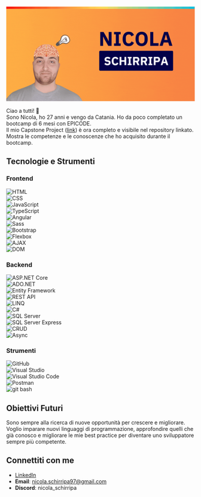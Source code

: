 
![Banner](image/Barner-github.gif)

Ciao a tutti! 👋  
Sono Nicola, ho 27 anni e vengo da Catania. Ho da poco completato un bootcamp di 6 mesi con EPICODE.  
Il mio Capstone Project ([link](https://github.com/nicherri/Capstone-Finale.git)) è ora completo e visibile nel repository linkato. Mostra le competenze e le conoscenze che ho acquisito durante il bootcamp.

## Tecnologie e Strumenti
### Frontend
![HTML](https://img.shields.io/badge/-HTML5-E34F26?logo=html5&logoColor=white)  
![CSS](https://img.shields.io/badge/-CSS3-1572B6?logo=css3&logoColor=white)  
![JavaScript](https://img.shields.io/badge/-JavaScript-F7DF1E?logo=javascript&logoColor=black)  
![TypeScript](https://img.shields.io/badge/-TypeScript-3178C6?logo=typescript&logoColor=white)  
![Angular](https://img.shields.io/badge/-Angular-DD0031?logo=angular&logoColor=white)  
![Sass](https://img.shields.io/badge/-Sass-CC6699?logo=sass&logoColor=white)  
![Bootstrap](https://img.shields.io/badge/-Bootstrap-563D7C?logo=bootstrap&logoColor=white)  
![Flexbox](https://img.shields.io/badge/-Flexbox-1572B6?logo=css3&logoColor=white)  
![AJAX](https://img.shields.io/badge/-AJAX-1572B6?logo=css3&logoColor=white)  
![DOM](https://img.shields.io/badge/-DOM-F7DF1E?logo=javascript&logoColor=black)

### Backend
![ASP.NET Core](https://img.shields.io/badge/-ASP.NET_Core-512BD4?logo=.net&logoColor=white)  
![ADO.NET](https://img.shields.io/badge/-ADO.NET-512BD4?logo=.net&logoColor=white)  
![Entity Framework](https://img.shields.io/badge/-Entity_Framework-512BD4?logo=.net&logoColor=white)  
![REST API](https://img.shields.io/badge/-REST_API-512BD4?logo=.net&logoColor=white)  
![LINQ](https://img.shields.io/badge/-LINQ-512BD4?logo=.net&logoColor=white)  
![C#](https://img.shields.io/badge/-C%23-239120?logo=c-sharp&logoColor=white)  
![SQL Server](https://img.shields.io/badge/-SQL_Server-CC2927?logo=microsoft-sql-server&logoColor=white)  
![SQL Server Express](https://img.shields.io/badge/-SQL_Server_Express-CC2927?logo=microsoft-sql-server&logoColor=white)  
![CRUD](https://img.shields.io/badge/-CRUD-512BD4?logo=.net&logoColor=white)  
![Async](https://img.shields.io/badge/-Async-3178C6?logo=typescript&logoColor=white)

### Strumenti
![GitHub](https://img.shields.io/badge/-GitHub-181717?logo=github&logoColor=white)  
![Visual Studio](https://img.shields.io/badge/-Visual_Studio-5C2D91?logo=visual-studio&logoColor=white)  
![Visual Studio Code](https://img.shields.io/badge/-VS_Code-007ACC?logo=visual-studio-code&logoColor=white)  
![Postman](https://img.shields.io/badge/-Postman-FF6C37?logo=postman&logoColor=white)  
![git bash](https://img.shields.io/badge/-git_bash-181717?logo=git&logoColor=white)

## Obiettivi Futuri
Sono sempre alla ricerca di nuove opportunità per crescere e migliorare. Voglio imparare nuovi linguaggi di programmazione, approfondire quelli che già conosco e migliorare le mie best practice per diventare uno sviluppatore sempre più competente.

## Connettiti con me
- [LinkedIn](https://www.linkedin.com/in/nicola-schirripa/)
- **Email**: [nicola.schirripa97@gmail.com](mailto:nicola.schirripa97@gmail.com)  
- **Discord**: nicola_schirripa
```
